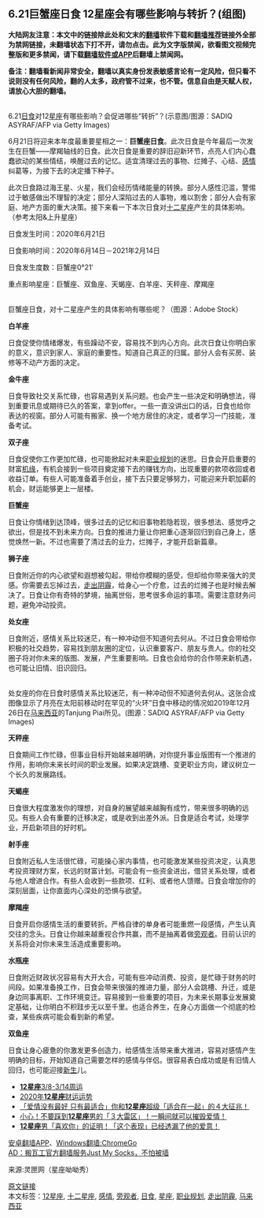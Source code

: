  <h2>6.21巨蟹座日食 12星座会有哪些影响与转折？(组图)</h2> <p class="notice"><b>大陆网友注意：本文中的链接除此处和文末的<a href="https://github.com/bannedbook/fanqiang" >翻墙</a>软件下载和<a href="https://github.com/killgcd/justmysocks/blob/master/README.md">翻墙推荐</a>链接外全部为禁网链接，未翻墙状态下打不开，请勿点击。此为文字版禁闻，欲看图文视频完整版和更多禁闻，请下载<a href="https://github.com/bannedbook/fanqiang">翻墙软件或APP</a>后翻墙上禁闻网。</p><p>备注：翻墙看新闻非常安全，翻墙以真实身份发表敏感言论有一定风险，但只看不说则没有任何风险，翻的人太多，政府管不过来，也不管。信息自由是天赋人权，请放心大胆的翻墙。</b></p>  <div class="entry"> <p><br />6.21<a href="https://www.bannedbook.org/bnews/tag/%E6%97%A5%E9%A3%9F/" class="st_tag internal_tag" rel="tag" title="标签 日食 下的日志">日食</a>对12<a href="https://www.bannedbook.org/bnews/tag/%e6%98%9f%e5%ba%a7/" class="st_tag internal_tag" rel="tag" title="标签 星座 下的日志">星座</a>有哪些影响？会促进哪些“转折”？(示意图/图源：SADIQ ASYRAF/AFP via Getty Images) </p> <p>6月21日将迎来本年度最重要星相之一：<strong>巨蟹座日食</strong>。此次日食是今年最后一次发生在巨蟹&mdash;&mdash;摩羯轴线的日食。此次日食是重要的辞旧迎新环节，点亮人们内心蠢蠢欲动的某些情结，唤醒过去的记忆。适宜清理过去的事物、烂摊子、心结、<a href="https://www.bannedbook.org/bnews/tag/%e6%84%9f%e6%83%85/" class="st_tag internal_tag" rel="tag" title="标签 感情 下的日志">感情</a>纠葛等，为接下去的决定播下种子。 </p> <p>此次日食路过海王星、火星，我们会经历情绪能量的转换。部分人感性氾滥，警惕过于敏感做出不理智的决定；部分人深陷过去的人事物，难以割舍；部分人会有家庭、地产方面的重大决策。接下来看一下本次日食对<a href="https://www.bannedbook.org/bnews/tag/%e5%8d%81%e4%ba%8c%e6%98%9f%e5%ba%a7/" class="st_tag internal_tag" rel="tag" title="标签 十二星座 下的日志">十二星座</a>产生的具体影响。（参考太阳&amp;上升星座）</p> <p>日食发生时间：2020年6月21日</p> <p>日食影响时间：2020年6月14日－2021年2月14日</p> <p>日食发生度数：巨蟹座0&deg;21&prime;</p> <p>重点影响星座：巨蟹座、双鱼座、天蝎座、白羊座、天秤座、摩羯座</p> <p> <center><center></center></center></p> <p><br />巨蟹座日食，对十二星座产生的具体影响有哪些呢？（图源：Adobe Stock）</p> <p><center><center></center></center></p> <p><strong>白羊座</strong></p> <p><center><center></center></center></p> <p>日食促使你情绪爆发，有些躁动不安，容易找不到内心方向。此次日食让你明白家的意义，意识到家人、家庭的重要性。知道自己真正的归属。部分人会有买房、装修等不动产方面的决定。</p> <p><center><center></center></center></p> <p><strong>金牛座</strong></p>  <p><center><center></center></center></p> <p>日食导致社交关系忙碌，也容易遇到关系问题。也会产生一些决定和明确想法，得到重要讯息或期待已久的答案，拿到offer。一些一直没讲出口的话，日食也给你表达的视窗。部分人可能有搬家、换一个地方居住的决定，或者学习一门技能，准备考试。</p> <p><center><center></center></center></p> <p><strong>双子座</strong></p> <p><center><center></center></center></p> <p>日食促使你工作更加忙碌，也可能掀起对未来<a href="https://www.bannedbook.org/bnews/tag/%E8%81%8C%E4%B8%9A%E8%A7%84%E5%88%92/" class="st_tag internal_tag" rel="tag" title="标签 职业规划 下的日志">职业规划</a>的迷思。日食会开启重要的财富<span class='wp_keywordlink'><a href="https://www.bannedbook.org/forum11/topic248.html" title="禁片：情为何物？生死相许？自由电影《机缘》下载、在线观看" target="_blank">机缘</a></span>，有机会接到一些项目奠定接下去的赚钱方向，出现重要的款项收回或者收益订单。有些人可能准备着手创业，接下去只要足够努力，可能迎来升职加薪的机会，财运能够更上一层楼。</p> <p><center><center></center></center></p> <p><strong>巨蟹座</strong></p> <p><center><center></center></center></p> <p>日食让你情绪到达顶峰，很多过去的记忆和旧事物若隐若现，很多想法、感觉呼之欲出，但是找不到未来方向。日食的推进力量让你把重心逐渐回归到自己身上，感觉焕然一新。不过也需要了清过去的业力，烂摊子，才能开启新篇章。</p> <p><center><center></center></center></p> <p><strong>狮子座</strong></p> <p><center><center></center></center></p> <p>日食附近你的内心欲望和遐想被勾起，带给你模糊的感受，但却给你带来强大的灵感。你需要去忘掉过去，<a href="https://www.bannedbook.org/bnews/tag/%E8%B5%B0%E5%87%BA%E9%98%B4%E9%9C%BE/" class="st_tag internal_tag" rel="tag" title="标签 走出阴霾 下的日志">走出阴霾</a>，给身心一个疗愈，过去的烂摊子也是时候去解决了。日食让你有奇特的梦境，抽离世俗，思考很多命运的事项。需要注意财务问题，避免冲动投资。</p> <p><center><center></center></center></p>  <p><strong>处女座</strong></p> <p><center><center></center></center></p> <p>日食附近，感情关系比较迷茫，有一种冲动但不知道何去何从。不过日食会带给你积极的社交趋势，容易找到朋友圈的定位，认识重要客户、朋友与贵人。你的社交圈子将对你未来的版图、发展，产生重要影响。日食也会给你的合作带来新机遇，也可能让旧情、旧识回归。</p> <p><center><center></center></center></p> <p><br />处女座的你在日食时感情关系比较迷茫，有一种冲动但不知道何去何从。这张合成图像显示了月亮在太阳前移动时在罕见的“火环”日食中移动的情况如2019年12月26日在<a href="https://www.bannedbook.org/bnews/tag/%e9%a9%ac%e6%9d%a5%e8%a5%bf%e4%ba%9a/" class="st_tag internal_tag" rel="tag" title="标签 马来西亚 下的日志">马来西亚</a>的Tanjung Piai所见。(图源：SADIQ ASYRAF/AFP via Getty Images)</p> <p><center><center></center></center></p> <p><strong>天秤座</strong></p> <p><center><center></center></center></p> <p>日食期间工作忙碌，但事业目标开始越来越明确，对你提升事业版图有一个推进的作用，影响你未来长时间的职业发展。如果决定跳槽、变更职业方向，建议树立一个长久的发展路线。</p> <p><center><center></center></center><center></center></p> <p><strong>天蝎座</strong></p> <p><center><center></center></center></p> <p>日食很大程度激发你的理想，对自身的展望越来越胸有成竹，带来很多明确的远见。有些人会有重要的迁移决定，或是收到出差外派。日食是适合考试，处理学业，开启新项目的好时机。</p> <p><center><center></center></center></p> <p><strong>射手座</strong></p>  <p><center><center></center></center></p> <p>日食附近私人生活很忙碌，可能操心家内事情，也可能激发某些投资决定，认真思考投资理财方案，长远的财富计划。可能会有一些资金进出，借贷关系处理，或者与他人增进合作。有些人会收到一些款项、红利、或者他人馈赠。日食会增加你的深刻层面，让你直面内心深处的恐惧与欲望。</p> <p><center><center></center></center></p> <p><strong>摩羯座</strong></p> <p><center><center></center></center></p> <p>日食开启你感情生活的重要转折。严格自律的单身者可能重燃一段感情，产生认真交往的念头。日食让你越来越重视合作共赢，而不是抽离着做<a href="https://www.bannedbook.org/bnews/tag/%E6%97%81%E8%A7%82%E8%80%85/" class="st_tag internal_tag" rel="tag" title="标签 旁观者 下的日志">旁观者</a>。目前认识的关系将会对你未来生活造成重要影响。</p> <p><center><center></center></center></p> <p><strong>水瓶座</strong></p> <p><center><center></center></center></p> <p>日食附近财政状况容易有大开大合，可能有些冲动消费、投资，是忙碌于财务的时间段。如果准备换工作，日食会带来很强的推进力量，部分人会跳槽、升迁，或是身边同事离职、工作环境变迁。容易接到一些重要的项目，为未来长期事业发展奠定基础，让你明白不积跬步无以至千里。也适合养生，在身心方面做一个彻底的检查，某些疾病可能会看到新的希望。</p> <p><center><center></center></center></p> <p><strong>双鱼座</strong></p> <p><center><center></center></center></p> <p>日食让身心疲惫的你激发更多创造力，给感情生活带来重大推进，容易对感情产生明确的目标，开始知道自己需要怎样的感情与伴侣。很容易表白成功或是有旧情人回归，也可能迎接<span class='wp_keywordlink'><a href="https://www.bannedbook.org/forum2/topic1642.html" title="正见网《新生》" target="_blank">新生</a></span>儿。<center><center></center></center><center> </center> </p> <ul class='op-related-articles' title='相关阅读'> <li><a href='https://www.bannedbook.org/bnews/funmedia/20200307/1289717.html' target='_blank'><b>12星座</b>3/8-3/14周运</a></li> <li><a href='https://www.bannedbook.org/bnews/funmedia/20200303/1287356.html' target='_blank'>2020年<b>12星座</b>财运运势</a></li> <li><a href='https://www.bannedbook.org/bnews/funmedia/20200219/1279585.html' target='_blank'>「爱情没有最好 只有最适合」你和<b>12星座</b>超级「适合在一起」的４大征兆！</a></li> <li><a href='https://www.bannedbook.org/bnews/funmedia/20200219/1279584.html' target='_blank'>小心！不要踩到<b>12星座</b>男的「３大雷区」！一瞬间就可以摧毁爱情！</a></li> <li><a href='https://www.bannedbook.org/bnews/funmedia/20200131/1268247.html' target='_blank'><b>12星座</b>男「喜欢你」的证明！「这个表现」已经透漏了他的爱意！</a></li> </ul> <div class="texttj"> <a href="https://github.com/bannedbook/fanqiang/wiki/%E7%A6%81%E9%97%BB%E7%BD%91%E5%AE%89%E5%8D%93%E7%BF%BB%E5%A2%99%E6%96%B0%E9%97%BBAPP" target="_blank">安卓翻墙APP</a>、<a href="https://github.com/bannedbook/fanqiang/wiki/Chrome%E4%B8%80%E9%94%AE%E7%BF%BB%E5%A2%99%E5%8C%85" target="_blank">Windows翻墙:ChromeGo</a><br/> <a href="https://github.com/killgcd/justmysocks/blob/master/README.md" target="_blank">AD：搬瓦工官方翻墙服务Just My Socks，不怕被墙</a> </div><p>来源:灵匣网（星座呦呦秀）</p> <a name='sharetosocial'></a>         <div><a href='https://www.bannedbook.org/bnews/comments/20200620/1347854.html'>原文链接</a></div>  </div><!--END ENTRY--> <div class="postfooter"> <div>本文标签：<a href="https://www.bannedbook.org/bnews/tag/12%e6%98%9f%e5%ba%a7/" rel="tag">12星座</a>, <a href="https://www.bannedbook.org/bnews/tag/%e5%8d%81%e4%ba%8c%e6%98%9f%e5%ba%a7/" rel="tag">十二星座</a>, <a href="https://www.bannedbook.org/bnews/tag/%e6%84%9f%e6%83%85/" rel="tag">感情</a>, <a href="https://www.bannedbook.org/bnews/tag/%E6%97%81%E8%A7%82%E8%80%85/" rel="tag">旁观者</a>, <a href="https://www.bannedbook.org/bnews/tag/%E6%97%A5%E9%A3%9F/" rel="tag">日食</a>, <a href="https://www.bannedbook.org/bnews/tag/%e6%98%9f%e5%ba%a7/" rel="tag">星座</a>, <a href="https://www.bannedbook.org/bnews/tag/%E8%81%8C%E4%B8%9A%E8%A7%84%E5%88%92/" rel="tag">职业规划</a>, <a href="https://www.bannedbook.org/bnews/tag/%E8%B5%B0%E5%87%BA%E9%98%B4%E9%9C%BE/" rel="tag">走出阴霾</a>, <a href="https://www.bannedbook.org/bnews/tag/%e9%a9%ac%e6%9d%a5%e8%a5%bf%e4%ba%9a/" rel="tag">马来西亚</a></div>  </div><!--END POSTFOOTER--> 